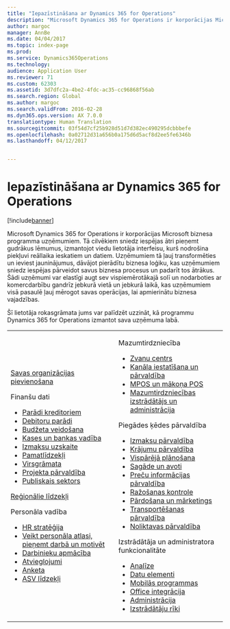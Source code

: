 ```yaml
---
title: "Iepazīstināšana ar Dynamics 365 for Operations"
description: "Microsoft Dynamics 365 for Operations ir korporācijas Microsoft biznesa programma uzņēmumiem. Šī lapa jums palīdz apgūt šo produktu un sākt to lietot."
author: margoc
manager: AnnBe
ms.date: 04/04/2017
ms.topic: index-page
ms.prod: 
ms.service: Dynamics365Operations
ms.technology: 
audience: Application User
ms.reviewer: 71
ms.custom: 62303
ms.assetid: 3d7dfc2a-4be2-4fdc-ac35-cc96868f56ab
ms.search.region: Global
ms.author: margoc
ms.search.validFrom: 2016-02-28
ms.dyn365.ops.version: AX 7.0.0
translationtype: Human Translation
ms.sourcegitcommit: 03f54d7cf25b928d51d7d382ec490295dcbbbefe
ms.openlocfilehash: 0a02712d31a656b0a175d6d5acf8d2ee5fe6346b
ms.lasthandoff: 04/12/2017


---
```

# <a name="introduction-to-dynamics-365-for-operations"></a>Iepazīstināšana ar Dynamics 365 for Operations

[!include[banner](includes/banner.md)]

Microsoft Dynamics 365 for Operations ir korporācijas Microsoft biznesa programma uzņēmumiem. Tā cilvēkiem sniedz iespējas ātri pieņemt gudrākus lēmumus, izmantojot viedu lietotāja interfeisu, kurš nodrošina piekļuvi reāllaika ieskatiem un datiem. Uzņēmumiem tā ļauj transformēties un ieviest jauninājumus, dāvājot pierādītu biznesa loģiku, kas uzņēmumiem sniedz iespējas pārveidot savus biznesa procesus un padarīt tos ātrākus. Šādi uzņēmumi var elastīgi augt sev vispiemērotākajā solī un nodarboties ar komercdarbību gandrīz jebkurā vietā un jebkurā laikā, kas uzņēmumiem visā pasaulē ļauj mērogot savas operācijas, lai apmierinātu biznesa vajadzības. 

Šī lietotāja rokasgrāmata jums var palīdzēt uzzināt, kā programmu Dynamics 365 for Operations izmantot sava uzņēmuma labā.    

<table>
<colgroup>
<col width="50%" />
<col width="50%" />
</colgroup>
<tbody>
<tr class="odd">
<td><p><a href="get-started/onboarding-home.md">Savas organizācijas pievienošana</a></p>
<p>Finanšu dati</p>
<ul><li><a href="financials/accounts-payable/accounts-payable.md">Parādi kreditoriem</a></li>
<li><a href="financials/accounts-receivable/accounts-receivable.md">Debitoru parādi</a></li>
<li><a href="financials/budgeting/budgeting-overview.md">Budžeta veidošana</a></li>
<li><a href="financials/cash-bank-management/cash-bank-management.md">Kases un bankas vadība</a></li>
<li><a href="financials/cost-accounting/cost-accounting-home-page.md">Izmaksu uzskaite</a></li>
<li><a href="financials/fixed-assets/fixed-assets.md">Pamatlīdzekļi</a></li>
<li><a href="financials/general-ledger/general-ledger.md">Virsgrāmata</a></li>
<li><a href="financials/project-management/overview-project-management-accounting.md">Projekta pārvaldība</a></li>
<li><a href="financials/public-sector/public-sector-functionality.md">Publiskais sektors</a></li></ul>
<p><a href="dev-itpro/lcs-solutions/country-region.md">Reģionālie līdzekļi</a></p>
<p>Personāla vadība</p>
   <ul>
  <li><a href="human-resources/departments-jobs-positions.md">HR stratēģija</a></li>
  <li><a href="human-resources/manage-recruiting-process.md">Veikt personāla atlasi, pieņemt darbā un motivēt</a></li>
  <li><a href="human-resources/performance-management-overview.md">Darbinieku apmācība</a></li>
  <li><a href="human-resources/manage-benefit-program.md">Atvieglojumi</a></li>
  <li><a href="human-resources/questionnaires.md">Anketa</a></li>
  <li><a href="human-resources/localizations/noam-usa-payroll.md">ASV līdzekļi</a></li>
</ul></td>
  <td>
  <p>Mazumtirdzniecība</p>
  <ul>
<li><a href="retail/call-center-functionality.md">Zvanu centrs</a></li>
  <li><a href="retail/define-maintain-retail-channels.md">Kanāla iestatīšana un pārvaldība</a></li>
  <li><a href="retail/define-maintain-channel-clients-registers-hw-stations.md">MPOS un mākoņa POS</a></li>
  <li><a href="retail/dev-itpro/dev-retail-home-page.md">Mazumtirdzniecības izstrādātājs un administrācija </a></li></ul>
  <p>Piegādes ķēdes pārvaldība</p>
<ul>
<li><a href="supply-chain/cost-management/costing-sheets.md">Izmaksu pārvaldība</a></li>
  <li><a href="supply-chain/inventory/inventory-locations.md">Krājumu pārvaldība</a></li>
  <li><a href="supply-chain/master-planning/master-plans.md">Vispārējā plānošana</a></li>
  <li><a href="supply-chain/procurement/procurement-sourcing-overview.md">Sagāde un avoti</a></li>
  <li><a href="supply-chain/pim/set-up-maintain-product-configuration-model.md">Preču informācijas pārvaldība</a></li>
  <li><a href="supply-chain/production-control/create-production-orders">Ražošanas kontrole</a></li>
  <li><a href="supply-chain/sales-marketing/overview-sales-marketing.md">Pārdošana un mārketings</a></li>
  <li><a href="supply-chain/transportation/transportation-management-overview.md">Transportēšanas pārvaldība</a></li>
  <li><a href="supply-chain/warehousing/warehouse-configuration.md">Noliktavas pārvaldība</a></li></ul>
  <p>Izstrādātāja un administratora funkcionalitāte</p>
  <ul><li><a href="dev-itpro/analytics/analytics.md">Analīze</a></li>
  <li><a href="dev-itpro/data-entities/data-entities.md">Datu elementi</a></li>
  <li><a href="dev-itpro/mobile-apps/mobile-platform.md">Mobilās programmas</a></li>
  <li><a href="dev-itpro/office-integration/office-integration.md">Office integrācija</a></li>
  <li><a href="dev-itpro/sysadmin/system-administration-home-page.md">Administrācija</a></li>
  <li><a href="dev-itpro/dev-tools/developer-home-page.md">Izstrādātāju rīki</a></li></ul></td>
</tr>
</tbody>
</table>



